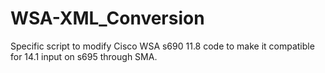 # WSA-XML_Conversion
Specific script to modify Cisco WSA s690 11.8 code to make it compatible for 14.1 input on s695 through SMA.
